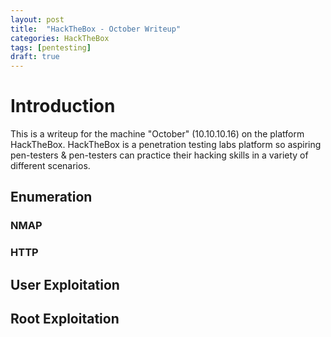 ```yaml
---
layout: post
title:  "HackTheBox - October Writeup"
categories: HackTheBox
tags: [pentesting]
draft: true
---
```


# Introduction

This is a writeup for the machine "October" (10.10.10.16) on the platform HackTheBox. HackTheBox is a penetration testing labs platform so aspiring pen-testers & pen-testers can practice their hacking skills in a variety of different scenarios.

## Enumeration

### NMAP

### HTTP

## User Exploitation


## Root Exploitation

